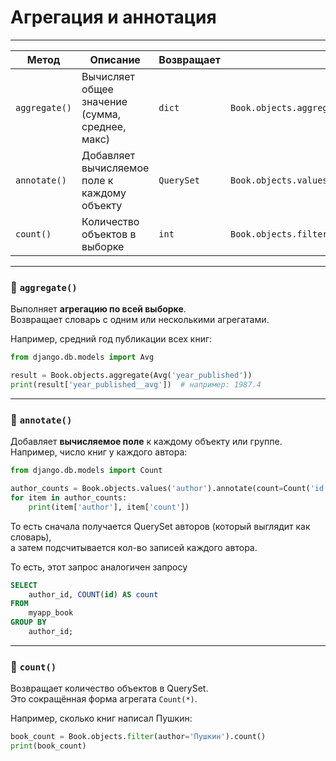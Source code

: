 # Агрегация и аннотация

---

| **Метод**     | **Описание**                                    | **Возвращает** | **Пример**                                                  |
| ------------- | ----------------------------------------------- | -------------- | ----------------------------------------------------------- |
| `aggregate()` | Вычисляет общее значение (сумма, среднее, макс) | `dict`         | `Book.objects.aggregate(Avg('year_published'))`             |
| `annotate()`  | Добавляет вычисляемое поле к каждому объекту    | `QuerySet`     | `Book.objects.values('author').annotate(count=Count('id'))` |
| `count()`     | Количество объектов в выборке                   | `int`          | `Book.objects.filter(author='Пушкин').count()`              |

---

### 🔹 `aggregate()`

Выполняет **агрегацию по всей выборке**.  
Возвращает словарь с одним или несколькими агрегатами.

Например, средний год публикации всех книг:

```python
from django.db.models import Avg

result = Book.objects.aggregate(Avg('year_published'))
print(result['year_published__avg'])  # например: 1987.4
```

---

### 🔹 `annotate()`

Добавляет **вычисляемое поле** к каждому объекту или группе.  
Например, число книг у каждого автора:

```python
from django.db.models import Count

author_counts = Book.objects.values('author').annotate(count=Count('id'))
for item in author_counts:
    print(item['author'], item['count'])
```

То есть сначала получается QuerySet авторов (который выглядит как словарь),  
а затем подсчитывается кол-во записей каждого автора.

То есть, этот запрос аналогичен запросу
```sql
SELECT 
    author_id, COUNT(id) AS count
FROM 
    myapp_book
GROUP BY 
    author_id;

```

---

### 🔹 `count()`

Возвращает количество объектов в QuerySet.  
Это сокращённая форма агрегата `Count(*)`.

Например, сколько книг написал Пушкин:

```python
book_count = Book.objects.filter(author='Пушкин').count()
print(book_count)
```

